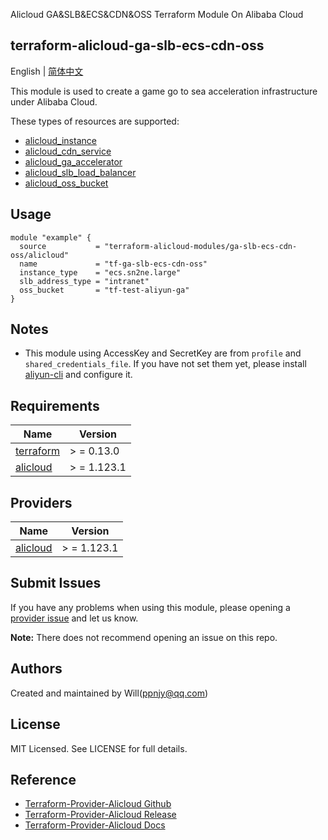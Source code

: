 Alicloud GA&SLB&ECS&CDN&OSS Terraform Module On Alibaba Cloud

terraform-alicloud-ga-slb-ecs-cdn-oss
---

English | [简体中文](README-CN.md)

This module is used to create a game go to sea acceleration infrastructure under Alibaba Cloud.

These types of resources are supported:

* [alicloud_instance](https://registry.terraform.io/providers/aliyun/alicloud/latest/docs/resources/instance)
* [alicloud_cdn_service](https://registry.terraform.io/providers/aliyun/alicloud/latest/docs/data-sources/cdn_service)
* [alicloud_ga_accelerator](https://registry.terraform.io/providers/aliyun/alicloud/latest/docs/resources/ga_accelerator)
* [alicloud_slb_load_balancer](https://registry.terraform.io/providers/aliyun/alicloud/latest/docs/resources/slb_load_balancer)
* [alicloud_oss_bucket](https://registry.terraform.io/providers/aliyun/alicloud/latest/docs/resources/oss_bucket)

## Usage

```hcl
module "example" {
  source           = "terraform-alicloud-modules/ga-slb-ecs-cdn-oss/alicloud"
  name             = "tf-ga-slb-ecs-cdn-oss"
  instance_type    = "ecs.sn2ne.large"
  slb_address_type = "intranet"
  oss_bucket       = "tf-test-aliyun-ga"
}
```

## Notes

* This module using AccessKey and SecretKey are from `profile` and `shared_credentials_file`. If you have not set them
  yet, please install [aliyun-cli](https://github.com/aliyun/aliyun-cli#installation) and configure it.

## Requirements

| Name | Version |
|------|---------|
| <a name="requirement_terraform"></a> [terraform](#requirement\_terraform) | > = 0.13.0 |
| <a name="requirement_alicloud"></a> [alicloud](#requirement\_alicloud) | > = 1.123.1 |

## Providers

| Name | Version |
|------|---------|
| <a name="provider_alicloud"></a> [alicloud](#provider\_alicloud) | > = 1.123.1 |

## Submit Issues

If you have any problems when using this module, please opening
a [provider issue](https://github.com/aliyun/terraform-provider-alicloud/issues/new) and let us know.

**Note:** There does not recommend opening an issue on this repo.

## Authors

Created and maintained by Will(ppnjy@qq.com)

## License

MIT Licensed. See LICENSE for full details.

## Reference

* [Terraform-Provider-Alicloud Github](https://github.com/aliyun/terraform-provider-alicloud)
* [Terraform-Provider-Alicloud Release](https://releases.hashicorp.com/terraform-provider-alicloud/)
* [Terraform-Provider-Alicloud Docs](https://registry.terraform.io/providers/aliyun/alicloud/latest/docs)
